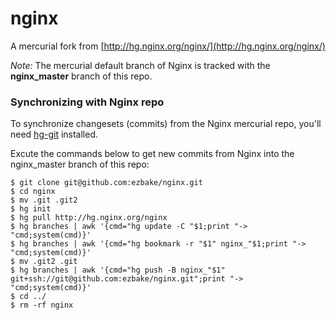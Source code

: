 # nginx
A mercurial fork from [http://hg.nginx.org/nginx/](http://hg.nginx.org/nginx/)

*Note:* The mercurial default branch of Nginx is tracked with the **nginx_master** branch of this repo.

### Synchronizing with Nginx repo
To synchronize changesets (commits) from the Nginx mercurial repo, you'll need [hg-git](http://hg-git.github.io) installed.
  
Excute the commands below to get new commits from Nginx into the 
nginx_master branch of this repo:

```
$ git clone git@github.com:ezbake/nginx.git
$ cd nginx
$ mv .git .git2
$ hg init
$ hg pull http://hg.nginx.org/nginx
$ hg branches | awk '{cmd="hg update -C "$1;print "-> "cmd;system(cmd)}'
$ hg branches | awk '{cmd="hg bookmark -r "$1" nginx_"$1;print "-> "cmd;system(cmd)}'
$ mv .git2 .git
$ hg branches | awk '{cmd="hg push -B nginx_"$1" git+ssh://git@github.com:ezbake/nginx.git";print "-> "cmd;system(cmd)}'
$ cd ../
$ rm -rf nginx
```

